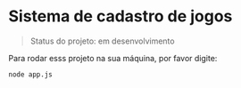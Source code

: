 <h1>Sistema de cadastro de jogos</h1>

> Status do projeto: em desenvolvimento

Para rodar esss projeto na sua máquina, por favor digite:

````
node app.js
````
